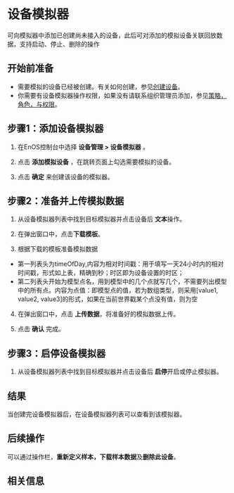 # 设备模拟器

可向模拟器中添加已创建尚未接入的设备，此后可对添加的模拟设备关联回放数据，支持启动、停止、删除的操作

## 开始前准备

- 需要模拟的设备已经被创建。有关如何创建，参见[创建设备](creating_device)。
- 你需要有设备模拟器操作权限，如果没有请联系组织管理员添加，参见[策略，角色，与权限](/docs/iam/zh_CN/dev/access_policy)。

## 步骤1：添加设备模拟器

1. 在EnOS控制台中选择 **设备管理 > 设备模拟器** 。

2. 点击 **添加模拟设备** ，在跳转页面上勾选需要模拟的设备。

3. 点击 **确定** 来创建该设备的模拟器。

## 步骤2：准备并上传模拟数据

1. 从设备模拟器列表中找到目标模拟器并点击设备后 **文本**操作。

2. 在弹出窗口中，点击**下载模板**。

3. 根据下载的模板准备模拟数据
- 第一列表头为timeOfDay,内容为相对时间戳：用于填写一天24小时内的相对时间戳，形式如上表，精确到秒；时区即为设备设置的时区；
- 第二列表头开始为模型点名，用到模型中的几个点就写几个，不需要列出模型中的所有点。内容为点值：即模型点的值，若为数组类型，则采用[value1, value2, value3]的形式，如果在当前世界戳某个点没有值，则为空

4. 在弹出窗口中，点击 **上传数据**，将准备好的模拟数据上传。

5. 点击 **确认** 完成。

## 步骤3：启停设备模拟器

1. 从设备模拟器列表中找到目标模拟器并点击设备后 **启停**开启或停止模拟器。

## 结果<result>
当创建完设备模拟器后，在设备模拟器列表可以查看到该模拟器。

## 后续操作<followup>
可以通过操作栏，**重新定义样本，下载样本数据**及**删除此设备**。

## 相关信息<information>
